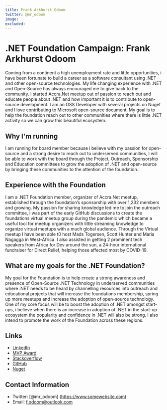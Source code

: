 ```yaml
---
title: Frank Arkhurst Odoom
twitter: @mr_odoom
image: 
excluded: 
---
```


# .NET Foundation Campaign: Frank Arkhurst Odoom
 
Coming from a continent a high unemployment rate and little opportunities, i have been fortunate to build a career as a software consultant using .NET and other open-source technologies. My life changing experience with .NET and Open-Source has always encouraged me to give back to the community. I started Accra.Net meetup out of passion to reach out and educate people about .NET and how important it is to contribute to open-source development. I am an OSS Developer with several projects on Nuget and I love contributing to Microsoft open-source document. My goal is to help the foundation reach out to other communities where there is little .NET activity so we can grow this beautiful ecosystem.

## Why I'm running
I am running for board member because i believe with my passion for open-source and a strong desire to reach out to underserved communities, I will be able to work with the board through the Project, Outreach, Sponsorship and Education committees to grow the adoption of .NET and open-source by bringing these communities to the attention of the foundation.


## Experience with the Foundation
I am a .NET Foundation member, organizer of Accra.Net meetup, established through the foundation’s sponsorship with over 1,232 members and growing. My passion for sharing knowledge led me to join the outreach committee, i was part of the early GitHub discussions to create the foundations virtual meetup group during the pandemic which became a useful tool for meetup organizers with little streaming knowledge to organize virtual meetups with a much global audience. Through the Virtual meetup I have been able t0 host Mads Togersen, Scott Hunter and Maria Nagagga in West-Africa. I also assisted in getting 2 prominent tech speakers from Africa for Dev around the sun, a 24-hour international fundraiser for Direct Relief, helping those affected most by COVID-19.


## What are my goals for the .NET Foundation?
My goal for the Foundation is to help create a strong awareness and presence of Open-Source .NET Technology in underserved communities where .NET needs to be heard by channelling resources into outreach and educational projects that will increase the foundations membership, spring up more meetups and increase the adoption of open-source technology. One of my core focus will be to boost the adoption of .NET amongst start-ups, i believe when there is an increase in adoption of .NET in the start-up ecosystem the popularity and confidence in .NET will also be strong. I also intend to promote the work of the Foundation across these regions.


## Links
* [LinkedIn](https://www.linkedin.com/in/fodoom/)
* [MVP Award](https://mvp.microsoft.com/en-us/PublicProfile/5003756?fullName=Frank%20Arkhurst%20Odoom)
* [Stackoverflow](https://stackoverflow.com/users/4071957/frank-odoom)
* [GitHub](https://github.com/frankodoom)
* [Nuget](https://www.nuget.org/profiles/fodoom)


## Contact Information
* Twitter: [@mr_odoom] (https://www.somewebsite.com)
* Email: f.odoom@outlook.com

